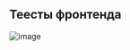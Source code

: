 ## Теесты фронтенда
![image](https://github.com/user-attachments/assets/5baa93a3-ba81-472b-930c-2e9a51c55191)
